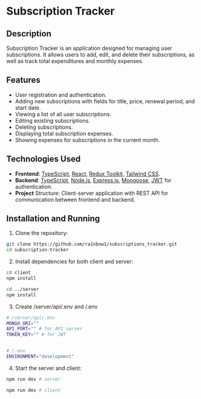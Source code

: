 # Subscription Tracker

## Description

Subscription Tracker is an application designed for managing user subscriptions. It allows users to add, edit, and delete their subscriptions, as well as track total expenditures and monthly expenses.

## Features

- User registration and authentication.
- Adding new subscriptions with fields for title, price, renewal period, and start date.
- Viewing a list of all user subscriptions.
- Editing existing subscriptions.
- Deleting subscriptions.
- Displaying total subscription expenses.
- Showing expenses for subscriptions in the current month.

## Technologies Used

- **Frontend**: [TypeScript](https://www.typescriptlang.org), [React](https://react.dev), [Redux Toolkit](https://redux-toolkit.js.org), [Tailwind CSS](https://tailwindcss.com).
- **Backend**: [TypeScript](https://www.typescriptlang.org), [Node.js](https://nodejs.org/en), [Express.js](https://expressjs.com), [Mongoose](https://mongoosejs.com), [JWT](https://jwt.io) for authentication.
- **Project** Structure: Client-server application with REST API for communication between frontend and backend.

## Installation and Running

1. Clone the repository:

```bash
git clone https://github.com/ra1nbow1/subscriptions_tracker.git
cd subscription-tracker
```

2. Install dependencies for both client and server:

```bash
cd client
npm install

cd ../server
npm install
```

3. Create /server/api/.env and /.env

```bash
# /server/api/.env
MONGO_URI=""
API_PORT="" # for API server
TOKEN_KEY="" # for JWT


# /.env
ENVIRONMENT="development"
```

4. Start the server and client:

```bash
npm run dev # server

npm run dev # client
```
